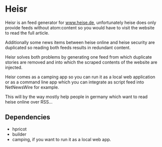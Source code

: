 # Heisr

Heisr is an feed generator for www.heise.de, unfortunately heise does only
provide feeds without atom:content so you would have to visit the website to
read the full article.

Additionally some news items between heise online and heise security are
duplicated so reading both feeds results in redundant content.

Heisr solves both problems by generating one feed from which duplicate stories
are removed and into which the scraped contents of the website are injected.

Heisr comes as a camping app so you can run it as a local web application or
as a command line app which you can integrate as script feed into NetNewsWire
for example.

This will by the way mostly help people in germany which want to read heise
online over RSS...


## Dependencies

* hpricot
* builder
* camping, if you want to run it as a local web app.
